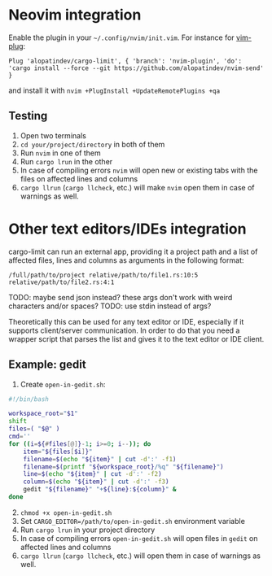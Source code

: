 # Neovim integration
Enable the plugin in your `~/.config/nvim/init.vim`. For instance for [vim-plug](https://github.com/junegunn/vim-plug#neovim):
```viml
Plug 'alopatindev/cargo-limit', { 'branch': 'nvim-plugin', 'do': 'cargo install --force --git https://github.com/alopatindev/nvim-send' }
```
and install it with `nvim +PlugInstall +UpdateRemotePlugins +qa`

## Testing
1. Open two terminals
2. `cd your/project/directory` in both of them
3. Run `nvim` in one of them
4. Run `cargo lrun` in the other
5. In case of compiling errors `nvim` will open new or existing tabs with the files on affected lines and columns
6. `cargo llrun` (`cargo llcheck`, etc.) will make `nvim` open them in case of warnings as well.

# Other text editors/IDEs integration
cargo-limit can run an external app, providing it a project path and a list of affected files, lines and columns as arguments in the following format:

```
/full/path/to/project relative/path/to/file1.rs:10:5 relative/path/to/file2.rs:4:1
```

TODO: maybe send json instead? these args don't work with weird characters and/or spaces?
TODO: use stdin instead of args?

Theoretically this can be used for any text editor or IDE, especially if it supports client/server communication. In order to do that you need a wrapper script that parses the list and gives it to the text editor or IDE client.

## Example: gedit
1. Create `open-in-gedit.sh`:
```bash
#!/bin/bash

workspace_root="$1"
shift
files=( "$@" )
cmd=''
for ((i=${#files[@]}-1; i>=0; i--)); do
    item="${files[$i]}"
    filename=$(echo "${item}" | cut -d':' -f1)
    filename=$(printf "${workspace_root}/%q" "${filename}")
    line=$(echo "${item}" | cut -d':' -f2)
    column=$(echo "${item}" | cut -d':' -f3)
    gedit "${filename}" "+${line}:${column}" &
done
```
2. `chmod +x open-in-gedit.sh`
3. Set `CARGO_EDITOR=/path/to/open-in-gedit.sh` environment variable
4. Run `cargo lrun` in your project directory
5. In case of compiling errors `open-in-gedit.sh` will open files in `gedit` on affected lines and columns
6. `cargo llrun` (`cargo llcheck`, etc.) will open them in case of warnings as well.
